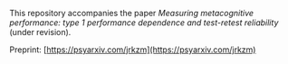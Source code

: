 This repository accompanies the paper _Measuring metacognitive performance: type 1 performance dependence and test-retest reliability_ (under revision).

Preprint: [https://psyarxiv.com/jrkzm](https://psyarxiv.com/jrkzm)